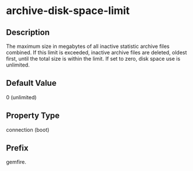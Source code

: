 # archive-disk-space-limit

## Description

The maximum size in megabytes of all inactive statistic archive files combined. If this limit is exceeded, inactive archive files are deleted, oldest first, until the total size is within the limit. If set to zero, disk space use is unlimited.

## Default Value

0 (unlimited)

## Property Type

connection (boot)

## Prefix

gemfire.
